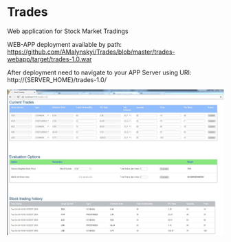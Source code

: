 # Trades
Web application for Stock Market Tradings

WEB-APP deployment available by path:
https://github.com/AMalynskyi/Trades/blob/master/trades-webapp/target/trades-1.0.war

After deployment need to navigate to your APP Server using URI: http://{SERVER_HOME}/trades-1.0/
<p>
<img src="https://github.com/AMalynskyi/Trades/blob/master/demo/demo.jpg" style="max-width:100%;"/>
</p>
